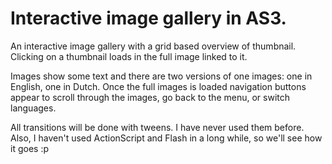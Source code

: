 # Interactive image gallery in AS3.

An interactive image gallery with a grid based overview of thumbnail. Clicking on a thumbnail loads in the full image linked to it.

Images show some text and there are two versions of one images: one in English, one in Dutch. Once the full images is loaded navigation buttons appear to scroll through the images, go back to the menu, or switch languages.

All transitions will be done with tweens. I have never used them before. Also, I haven't used ActionScript and Flash in a long while, so we'll see how it goes :p
